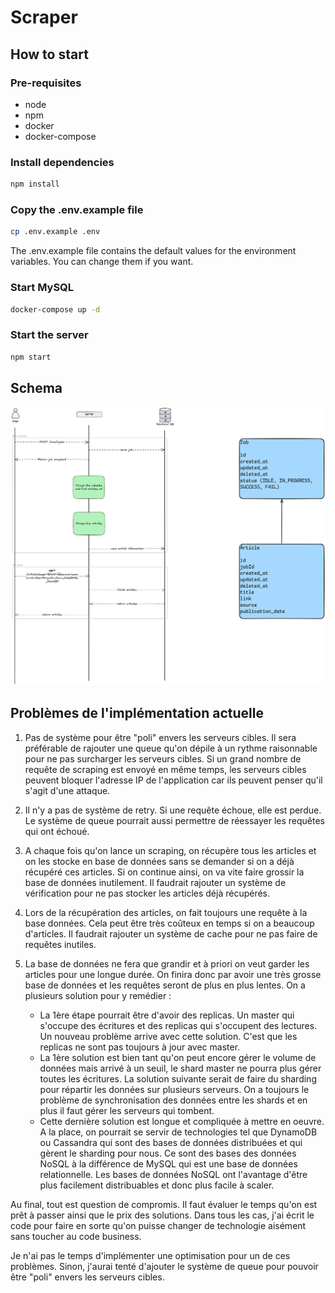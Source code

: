 # Scraper

## How to start

### Pre-requisites

- node
- npm
- docker
- docker-compose

### Install dependencies

```bash
npm install
```

### Copy the .env.example file

```bash
cp .env.example .env
```

The .env.example file contains the default values for the environment variables. You can change them if you want.

### Start MySQL

```bash
docker-compose up -d
```

### Start the server

```bash
npm start
```

## Schema

![schema](schema-scraper.png)


## Problèmes de l'implémentation actuelle

1. Pas de système pour être "poli" envers les serveurs cibles. Il sera préférable de rajouter une queue qu'on dépile à un rythme raisonnable pour ne pas surcharger les serveurs cibles. Si un grand nombre de requête de scraping est envoyé en même temps, les serveurs cibles peuvent bloquer l'adresse IP de l'application car ils peuvent penser qu'il s'agit d'une attaque.

2. Il n'y a pas de système de retry. Si une requête échoue, elle est perdue. Le système de queue pourrait aussi permettre de réessayer les requêtes qui ont échoué.

3. A chaque fois qu'on lance un scraping, on récupère tous les articles et on les stocke en base de données sans se demander si on a déjà récupéré ces articles. Si on continue ainsi, on va vite faire grossir la base de données inutilement. Il faudrait rajouter un système de vérification pour ne pas stocker les articles déjà récupérés.

4. Lors de la récupération des articles, on fait toujours une requête à la base données. Cela peut être très coûteux en temps si on a beaucoup d'articles. Il faudrait rajouter un système de cache pour ne pas faire de requêtes inutiles.

5. La base de données ne fera que grandir et à priori on veut garder les articles pour une longue durée. On finira donc par avoir une très grosse base de données et les requêtes seront de plus en plus lentes. On a plusieurs solution pour y remédier :
   -  La 1ère étape pourrait être d'avoir des replicas. Un master qui s'occupe des écritures et des replicas qui s'occupent des lectures. Un nouveau problème arrive avec cette solution. C'est que les replicas ne sont pas toujours à jour avec master.
   -  La 1ère solution est bien tant qu'on peut encore gérer le volume de données mais arrivé à un seuil, le shard master ne pourra plus gérer toutes les écritures. La solution suivante serait de faire du sharding pour répartir les données sur plusieurs serveurs. On a toujours le problème de synchronisation des données entre les shards et en plus il faut gérer les serveurs qui tombent.
   -  Cette dernière solution est longue et compliquée à mettre en oeuvre. A la place, on pourrait se servir de technologies tel que DynamoDB ou Cassandra qui sont des bases de données distribuées et qui gèrent le sharding pour nous. Ce sont des bases des données NoSQL à la différence de MySQL qui est une base de données relationnelle. Les bases de données NoSQL ont l'avantage d'être plus facilement distribuables et donc plus facile à scaler.

Au final, tout est question de compromis. Il faut évaluer le temps qu'on est prêt à passer ainsi que le prix des solutions.
Dans tous les cas, j'ai écrit le code pour faire en sorte qu'on puisse changer de technologie aisément sans toucher au code business.

Je n'ai pas le temps d'implémenter une optimisation pour un de ces problèmes. Sinon, j'aurai tenté d'ajouter le système de queue pour pouvoir être "poli" envers les serveurs cibles.
